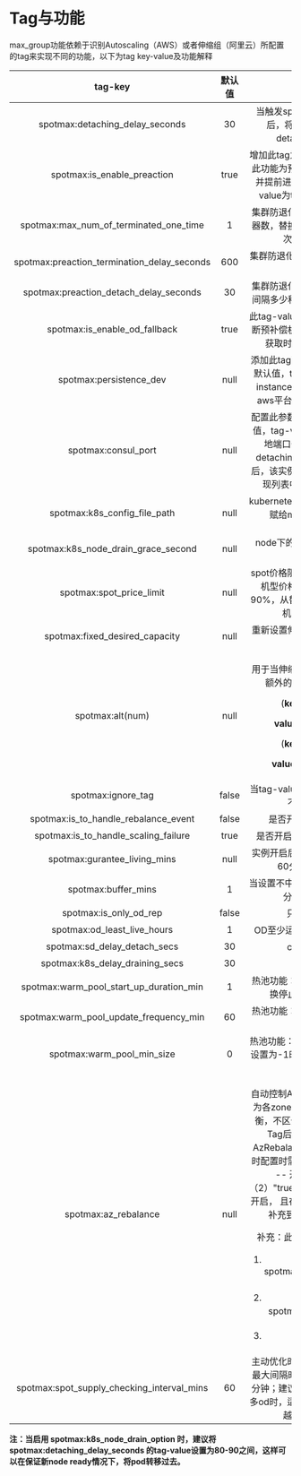 # Tag与功能

max\_group功能依赖于识别Autoscaling（AWS）或者伸缩组（阿里云）所配置的tag来实现不同的功能，以下为tag key-value及功能解释

|                     tag-key                    |  默认值  |                                                                                                                                                                         功能                                                                                                                                                                         |   版本支持  |
| :--------------------------------------------: | :---: | :------------------------------------------------------------------------------------------------------------------------------------------------------------------------------------------------------------------------------------------------------------------------------------------------------------------------------------------------: | :-----: |
|        spotmax:detaching\_delay\_seconds       |   30  |                                                                                                                                                     当触发spot回收时，间隔多少秒后，将被回收机器从asg中detach，默认为30秒                                                                                                                                                     | ALI/AWS |
|          spotmax:is\_enable\_preaction         |  true |                                                                                                                                         增加此tag为开启集群防退化功能，此功能为预测即将被回收的机器，并提前进行更替机型操作，tag-value为true表示为开启此功能                                                                                                                                         | ALI/AWS |
|   spotmax:max\_num\_of\_terminated\_one\_time  |   1   |                                                                                                                                                       集群防退化功能一次关闭的最大机器数，替换机器执行分批替换，每次替换的最大数量                                                                                                                                                       | ALI/AWS |
| spotmax:preaction\_termination\_delay\_seconds |  600  |                                                                                                                                                               集群防退化功能执行terminate间隔时间                                                                                                                                                               | ALI/AWS |
|    spotmax:preaction\_detach\_delay\_seconds   |   30  |                                                                                                                                                         集群防退化功能中，将被替换机器间隔多少秒后，会被detach出asg                                                                                                                                                         | ALI/AWS |
|        spotmax:is\_enable\_od\_fallback        |  true |                                                                                                                                                  此tag-value为true表示，在前述中断预补偿机制中，当竞价实例无法获取时，会用按需实例补充                                                                                                                                                 | ALI/AWS |
|            spotmax:persistence\_dev            |  null |                                                                                                                                    添加此tag可以进行ebs的漂移，无默认值，tag-value为非root盘在instance上的映射路径，暂时仅aws平台支持，例如：/dev/sdf                                                                                                                                    | ALI/AWS |
|              spotmax:consul\_port              |  null |                                                                                                                 配置此参数为consul支持，无默认值，tag-value为consul agent本地端口号 在实例中断并经过detaching\_delay\_seconds时间后，该实例将会从consul的服务发现列表中移除，例如：8500                                                                                                                | ALI/AWS |
|         spotmax:k8s\_config\_file\_path        |  null |                                                                                                                                                   kubernetes 配置文件，用于把权限赋给max group，例如：xxx/config                                                                                                                                                   | ALI/AWS |
|     spotmax:k8s\_node\_drain\_grace\_second    |  null |                                                                                                                                                               node下的pod移出延迟时间，例如：600                                                                                                                                                               | ALI/AWS |
|           spotmax:spot\_price\_limit           |  null |                                                                                                                                            spot价格限制，例如 0.9， 当spot机型价格超过按需机型价格的90%，从替换机型列表中移出这个机型，例如：0.75                                                                                                                                           |   ALI   |
|        spotmax:fixed\_desired\_capacity        |  null |                                                                                                                                                                 重新设置伸缩组的机器的期望值，例如：3                                                                                                                                                                | ALI/AWS |
|                spotmax:alt(num)                |  null |                                                   <p>用于当伸缩组内的机器没有时，用额外的机器来替换，例子：</p><p>(<strong>key</strong>:spotmax:alt<strong>1</strong></p><p><strong>value</strong>:ecs.mn4.large)</p><p>(<strong>key</strong>:spotmax:alt<strong>2</strong></p><p><strong>value</strong>:ecs.n2.medium)</p>                                                   | ALI/AWS |
|               spotmax:ignore\_tag              | false |                                                                                                                                                          当tag-value为true时，maxGroup不管理此伸缩组                                                                                                                                                          | ALI/AWS |
|    spotmax:is\_to\_handle\_rebalance\_event    | false |                                                                                                                                                                    是否开启AWS容量再平衡                                                                                                                                                                    |   AWS   |
|    spotmax:is\_to\_handle\_scaling\_failure    |  true |                                                                                                                                                                   是否开启接收伸缩失败信息处理                                                                                                                                                                   | ALI/AWS |
|         spotmax:gurantee\_living\_mins         |  null |                                                                                                                                                              实例开启后不中断时长，最长设置60分钟，单位为分钟                                                                                                                                                             |   ALI   |
|              spotmax:buffer\_mins              |   1   |                                                                                                                                                              当设置不中断时间，误差值，建议1分钟，单位为分钟                                                                                                                                                              |   ALI   |
|            spotmax:is\_only\_od\_rep           | false |                                                                                                                                                                      只开od进行替换                                                                                                                                                                      |   AWS   |
|         spotmax:od\_least\_live\_hours         |   1   |                                                                                                                                                                   OD至少运行多长时间，单位小时                                                                                                                                                                  |   AWS   |
|         spotmax:sd\_delay\_detach\_secs        |   30  |                                                                                                                                                                     consul移除时间                                                                                                                                                                     | ALI/AWS |
|       spotmax:k8s\_delay\_draining\_secs       |   30  |                                                                                                                                                                       k8s移除时间                                                                                                                                                                      | ALI/AWS |
|  spotmax:warm\_pool\_start\_up\_duration\_min  |   1   |                                                                                                                                                             热池功能：实例开机多长时间后转换停止状态，单位为分钟                                                                                                                                                             |   AWS   |
|   spotmax:warm\_pool\_update\_frequency\_min   |   60  |                                                                                                                                                                  热池功能：实例更新频率，单位为分钟                                                                                                                                                                 |   AWS   |
|          spotmax:warm\_pool\_min\_size         |   0   |                                                                                                                                                        热池功能：开启多少个OD实例，当设置为-1时，为伸缩组的最大值与期望值之差                                                                                                                                                       |   AWS   |
|              spotmax:az\_rebalance             |  null | <p></p><p>自动控制AzRebalance。调整目标为各zone的总InService实例数均衡，不区分spot还是od（删除此Tag后需要人工设置Asg的AzRebalance状态); 取值2种，同时配置时需用逗号分割: (1) "true" -- 开启AzRebalance （2）"true,optimize" - 功能（1）开启， 且在持续优化时，把新实例补充到实例数最少的AZ。</p><p>补充：此tag对以下3类asg无效</p><ol><li>配置了spotmax:k8s_config_file_path的eks的节点组</li><li>配置了spotmax:persistence_dev的asg</li><li>单Az的asg</li></ol> |   AWS   |
| spotmax:spot\_supply\_checking\_interval\_mins |   60  |                                                                                                                                   主动优化时，检查spot库存恢复的最大间隔时间。默认值0会当做60分钟；建议在spot库存紧张开出很多od时，适当降低到5\~30min，值越小则检查越频繁                                                                                                                                   |   AWS   |

**注：当启用 spotmax:k8s\_node\_drain\_option 时，建议将spotmax:detaching\_delay\_seconds 的tag-value设置为80-90之间，这样可以在保证新node ready情况下，将pod转移过去。**
